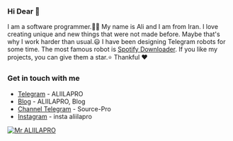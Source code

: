 ### Hi Dear 👋

I am a software programmer.👨‍💻 My name is Ali and I am from Iran. I love creating unique and new things that were not made before. Maybe that's why I work harder than usual.😃 I have been designing Telegram robots for some time. The most famous robot is [Spotify Downloader](https://t.me/spotdlrobot). If you like my projects, you can give them a star.⭐
Thankful ❤

### Get in touch with me
- [Telegram](https://t.me/aliilapro)          - ALIILAPRO
- [Blog](https://aliilapro.blog.ir)           - ALIILAPRO, Blog
- [Channel Telegram](https://t.me/source_pro) - Source-Pro
- [Instagram](https://instagram.com/mr.aliilapro) - insta aliilapro


[![Mr ALIILAPRO](https://github-readme-stats.vercel.app/api?username=aliilapro&show_icons=true&count_private=true&theme=highcontrast)](https://aliilapro.github.io)
